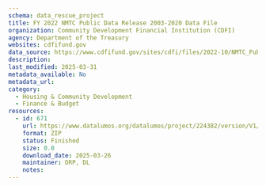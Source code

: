 ```yaml
---
schema: data_rescue_project 
title: FY 2022 NMTC Public Data Release 2003-2020 Data File
organization: Community Development Financial Institution (CDFI)
agency: Department of the Treasury
websites: cdfifund.gov
data_source: https://www.cdfifund.gov/sites/cdfi/files/2022-10/NMTC_Public_Data_Release_Includes_FY2020_Data_revised.xlsx
description: 
last_modified: 2025-03-31
metadata_available: No
metadata_url: 
category:
  - Housing & Community Development 
  - Finance & Budget 
resources:
  - id: 671
    url: https://www.datalumos.org/datalumos/project/224382/version/V1/view
    format: ZIP
    status: Finished
    size: 0.0
    download_date: 2025-03-26
    maintainer: DRP, DL
    notes: 
---
```

